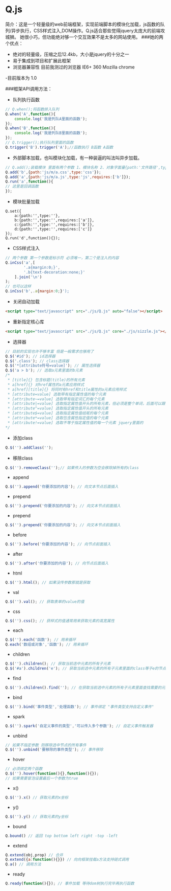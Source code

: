Q.js
=

简介：这是一个轻量级的web前端框架，实现前端脚本的模块化加载，js函数的队列/异步执行，CSS样式注入,DOM操作。Q.js适合那些觉得jquery太庞大的前端攻城狮。
她很小巧，但功能绝对够一个交互效果不是太多的网站使用。
###她的两个优点：
- 绝对的轻量级，压缩之后12.4kb，大小是jquery的十分之一
- 易于集成到项目和扩展此框架
- 浏览器兼容性 目前我测过的浏览器
IE6+
360
Mozilla
chrome

-目前版本为 1.0

###框架API调用方法：
- 队列执行函数
```javascript
// Q.when();将函数排入队列
Q.when('A',function(){
    console.log('我是列队A里面的函数');
});
Q.when('B',function(){
    console.log('我是列队B里面的函数');
});
// Q.trigger();执行队列里面的函数
Q.trigger('B').trigger('A');//函数执行 B函数 A函数
```
- 外部脚本加载，也叫模块化加载，有一种装逼的叫法叫异步加载。
```javascript
// Q.add();装载模块 里面有两个参数 1、模块名称 2、对象字面量{path:'文件路径',type:'文件类型',requires:'定义依赖关系'}。Q.run();模块加载的运行方法。
Q.add('b',{path:'js/m/a.css',type:'css'});
Q.add('a',{path:'js/m/a.js',type:'js',requires:['b']});
Q.run('a',function(){
// 这里是回调函数
});
```
- 模块批量加载
```javasript
Q.set({
	a:{path:'',type:''},
	b:{path:'',type:'',requires:['a']},
	c:{path:'',type:'',requires:['b']},
	d:{path:'',type:'',requires:['c']}
});
Q.run('d',function(){});
```
- CSS样式注入
```javascript
// 两个参数 第一个参数是标示符 必须唯一，第二个是注入的内容
Q.inCss('a',[
        '.a{margin:0;}',
        '.b{text-decoration:none;}'
    ].join('\n')
);
// 也可以这样
Q.inCss('b',.a{margin:0;}');
```
- 关闭自动加载
```html
<script type="text/javascript" src="./js/Q.js" auto="false"></script>
```
- 重新指定核心库
```html
<script type="text/javascript" src="./js/Q.js" core="./js/sizzle.js"></script>
```
- 选择器
```javascript
// 目前的实现也许不够丰富 但是一般需求也够用了
Q.$('#id'); // id选择器
Q.$('.class'); // class选择器
Q.$('*[attribute符号=value]'); // 属性选择器
Q.$('a > b'); // 选取a元素里面的b元素
/*
 * [title]{} 包含标题(title)的所有元素
 * a[href]{} 对href属性的a元素应用样式
 * a[href][title]{} 将同时有href和title属性的a元素应用样式
 * [attribute=value] 选取带有指定属性值的每个元素
 * [attribute~=value] 选取带有指定词汇的每个元素
 * [attribute|=value] 选取指定属性值开头的所有元素，但必须是整个单词，后面可以跟-号
 * [attribute^=value] 选取指定属性值开头的所有元素
 * [attribute$=value] 选取指定属性值结尾的每个元素
 * [attribute*=value] 选取包含属性指定值的每个元素
 * [attribute!=value] 选取不等于指定属性值的每一个元素 jquery里面的
*/
```
- 添加class
```javascript
Q.$('').addClass('');
```
- 移除class
```javascript
Q.$('').removeClass('');// 如果传入的参数为空会移除掉所有的class
```
- append
```javascript
Q.$('').append('你要添加的内容'); // 向文本节点后面插入
```
- prepend
```javascript
Q.$('').prepend('你要添加的内容'); // 向文本节点前面插入
```
- prepend
```javascript
Q.$('').prepend('你要添加的内容'); // 向文本节点前面插入
```
- before
```javascript
Q.$('').before('你要添加的内容'); // 向节点前面插入
```
- after
```javascript
Q.$('').after('你要添加的内容'); // 向节点后面插入
```
- html
```javascript
Q.$('').html(); // 如果没传参数那就是获取
```
- val
```javascript
Q.$('').val(); // 获取表单的value的值
```
- css
```javascript
Q.$('').css(); // 获样式的值通常用来获取元素的高宽属性
```
- each
```javascript
Q.$('').each('函数'); // 用来循环
Q.each('数组或对象','函数'); // 用来循环
```
- children
```javascript
Q.$('').children(); // 获取当前选中元素的所有子元素
Q.$('#a').children('e'); // 获取当前选中元素的所有子元素里面的class等于e的节点
```
- find
```javascript
Q.$('').children().find(''); // 在获取当前选中元素的所有子元素里面查找需要的元素
```
- bind
```javascript
Q.$('').bind('事件类型','处理函数'); // 事件绑定 "事件类型支持自定义事件"
```
- spark
```javascript
Q.$('').spark('自定义事件的类型','可以传入多个参数'); // 自定义事件触发器
```
- unbind
```javascript
// 如果不指定参数 则移除选中节点的所有事件
Q.$('').unbind('要移除的事件类型'); // 事件移除
```
- hover
```javascript
// 必须绑定两个函数
Q.$('').hover(function(){},function(){});
// 如果需要冒泡设置最后一个参数为true
```
- x()
```javascript
Q.$('').x() // 获取元素的x坐标
```
- y()
```javascript
Q.$('').y() // 获取元素的y坐标
```
- bound
```javascript
Q.bound() // 返回 top bottom left right -top -left
```
- extend
```javascript
Q.extend(obj,prop) // 合并
Q.extend({a:function(){}}) // 向向框架挂载a方法支持链式调用
Q.a() // 调用方法
```
- ready
```javascript
Q.ready(function(){}); // 事件加载 等待dom树执行完毕再执行函数
```